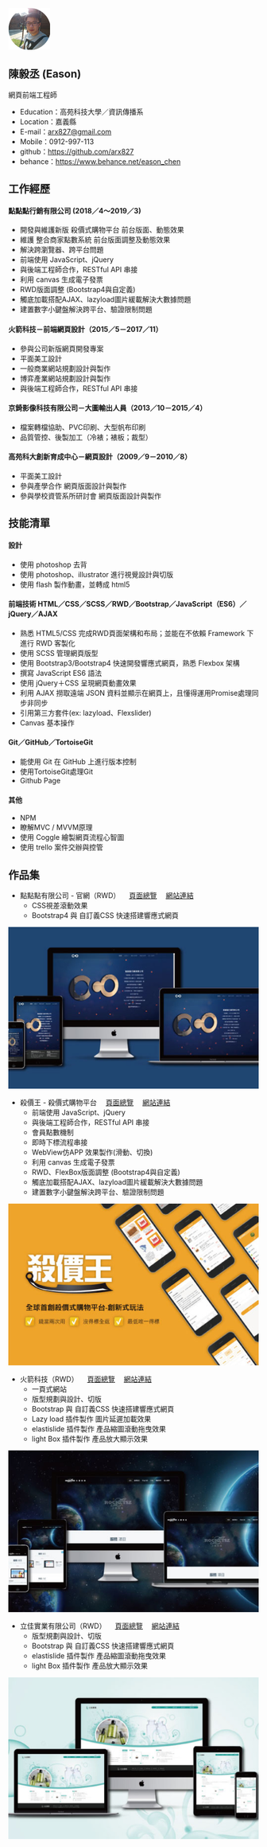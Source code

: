 ![image](user-1.png)
## 陳毅丞 (Eason)
 網頁前端工程師
 - Education：高苑科技大學／資訊傳播系
 - Location：嘉義縣
 - E-mail：arx827@gmail.com
 - Mobile：0912-997-113
 - github：https://github.com/arx827
 - behance：https://www.behance.net/eason_chen

## 工作經歷

#### 點點點行銷有限公司 (2018／4～2019／3)
 * 開發與維護新版  殺價式購物平台  前台版面、動態效果
 * 維護  整合商家點數系統  前台版面調整及動態效果
 * 解決跨瀏覽器、跨平台問題
 * 前端使用  JavaScript、jQuery
 * 與後端工程師合作，RESTful  API  串接
 * 利用  canvas  生成電子發票
 * RWD版面調整  (Bootstrap4與自定義)
 * 觸底加載搭配AJAX、lazyload圖片緩載解決大數據問題
 * 建置數字小鍵盤解決跨平台、驗證限制問題

#### 火箭科技－前端網頁設計（2015／5－2017／11）
 * 參與公司新版網頁開發專案
 * 平面美工設計
 * 一般商業網站規劃設計與製作
 * 博弈產業網站規劃設計與製作
 * 與後端工程師合作，RESTful API 串接
 
#### 京錡影像科技有限公司－大圖輸出人員（2013／10－2015／4）
 * 檔案轉檔協助、PVC印刷、大型帆布印刷
 * 品質管控、後製加工（冷裱；裱板；裁型）

#### 高苑科大創新育成中心－網頁設計（2009／9－2010／8）
 * 平面美工設計
 * 參與產學合作  網頁版面設計與製作
 * 參與學校資管系所研討會  網頁版面設計與製作


## 技能清單

#### 設計
 * 使用 photoshop 去背
 * 使用 photoshop、illustrator 進行視覺設計與切版
 * 使用 flash 製作動畫，並轉成 html5
 
#### 前端技術 HTML／CSS／SCSS／RWD／Bootstrap／JavaScript（ES6）／jQuery／AJAX
 * 熟悉 HTML5/CSS 完成RWD頁面架構和布局；並能在不依賴 Framework 下進行 RWD 客製化
 * 使用 SCSS 管理網頁版型
 * 使用 Bootstrap3/Bootstrap4 快速開發響應式網頁，熟悉 Flexbox 架構
 * 撰寫 JavaScript ES6 語法
 * 使用 jQuery＋CSS 呈現網頁動畫效果
 * 利用 AJAX 撈取遠端 JSON 資料並顯示在網頁上，且懂得運用Promise處理同步非同步
 * 引用第三方套件(ex: lazyload、Flexslider)
 * Canvas 基本操作

#### Git／GitHub／TortoiseGit
 * 能使用 Git 在 GitHub 上進行版本控制
 * 使用TortoiseGit處理Git
 * Github Page

#### 其他
 * NPM
 * 瞭解MVC / MVVM原理
 * 使用 Coggle 繪製網頁流程心智圖
 * 使用 trello 案件交辦與控管
 
 
## 作品集 
- 點點點有限公司 - 官網（RWD）
　<a href="https://www.behance.net/gallery/77936247/_" target="_blank">頁面總覽</a>
　<a href="http://www.diandiandian.com.tw/index.php" target="_blank">網站連結</a>
  - CSS視差滾動效果
  - Bootstrap4 與 自訂義CSS 快速搭建響應式網頁
  
![](/pic3.jpg)


- 殺價王 - 殺價式購物平台
　<a href="https://www.behance.net/gallery/77946123/_" target="_blank">頁面總覽</a>
　<a href="http://www.saja.com.tw/site/" target="_blank">網站連結</a>
  - 前端使用 JavaScript、jQuery
  - 與後端工程師合作，RESTful API 串接
  - 會員點數機制
  - 即時下標流程串接
  - WebView仿APP 效果製作(滑動、切換)
  - 利用 canvas 生成電子發票
  - RWD、FlexBox版面調整 (Bootstrap4與自定義)
  - 觸底加載搭配AJAX、lazyload圖片緩載解決大數據問題
  - 建置數字小鍵盤解決跨平台、驗證限制問題
  
![](/pic4.jpg)


- 火箭科技（RWD）
　<a href="https://www.behance.net/gallery/77931953/_" target="_blank">頁面總覽</a>
　<a href="https://eason.neocities.org/rocketsz/" target="_blank">網站連結</a>
  - 一頁式網站
  - 版型規劃與設計、切版
  - Bootstrap 與 自訂義CSS 快速搭建響應式網頁
  - Lazy load 插件製作 圖片延遲加載效果
  - elastislide 插件製作 產品縮圖滾動拖曳效果
  - light Box 插件製作 產品放大顯示效果

![](/pic1.jpg)


- 立佳實業有限公司（RWD）
　<a href="https://www.behance.net/gallery/77958849/_" target="_blank">頁面總覽</a>
　<a href="https://eason.neocities.org/li_chia/tw/index.html" target="_blank">網站連結</a>
  - 版型規劃與設計、切版
  - Bootstrap 與 自訂義CSS 快速搭建響應式網頁
  - elastislide 插件製作 產品縮圖滾動拖曳效果
  - light Box 插件製作 產品放大顯示效果

![](/pic2.jpg)
